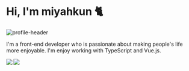 # Hi, I'm miyahkun 🐈

![profile-header](https://user-images.githubusercontent.com/30929020/139707501-8f1b7dc7-e3b4-4f3e-abba-132293f59fe7.png)

I'm a front-end developer who is passionate about making people's life more enjoyable. I'm enjoy working with TypeScript and Vue.js.

<a href="https://github.com/anuraghazra/github-readme-stats">
  <img align="left" src="https://github-readme-stats.vercel.app/api?username=miyahkun&count_private=true&show_icons=true&theme=radical" />
</a>
<a href="https://github.com/anuraghazra/github-readme-stats">
  <img align="left" src="https://github-readme-stats.vercel.app/api/top-langs/?username=miyahkun&theme=radical" />
</a>
